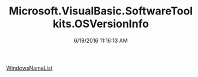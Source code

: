 ﻿---
title: Microsoft.VisualBasic.SoftwareToolkits.OSVersionInfo
date: 6/19/2016 11:16:13 AM
---

[WindowsNameList](T-Microsoft.VisualBasic.SoftwareToolkits.OSVersionInfo.WindowsNameList.html)

